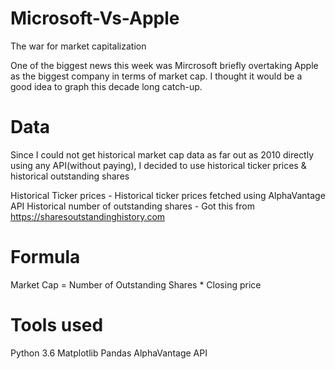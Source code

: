 # Microsoft-Vs-Apple
The war for market capitalization

One of the biggest news this week was Mircrosoft briefly overtaking Apple as the biggest company in terms of market cap. I thought it would be a good idea to graph this decade long catch-up.

# Data
Since I could not get historical market cap data as far out as 2010 directly using any API(without paying), I decided to use historical ticker prices & historical outstanding shares

Historical Ticker prices - Historical ticker prices fetched using AlphaVantage API
Historical number of outstanding shares - Got this from https://sharesoutstandinghistory.com


# Formula

Market Cap = Number of Outstanding Shares * Closing price


# Tools used
Python 3.6
Matplotlib
Pandas
AlphaVantage API
